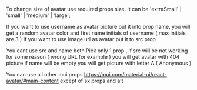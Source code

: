 To change size of avatar use required props size.
It can be 'extraSmall' | 'small' | 'medium' | 'large';

If you want to use username as avatar picture put it into prop name, you will get a random avatar color and first name initials of username ( max initials are 3 )
If you want to use image url as avatar put it to src prop

You cant use src and name both
Pick only 1 prop , if src will be not working for some reason ( wrong URL for example ) you will get avatar with 404 picture
if name will be empty you will get picture with letter A ( Anonymous )

You can use all other mui props https://mui.com/material-ui/react-avatar/#main-content except of sx props and alt
